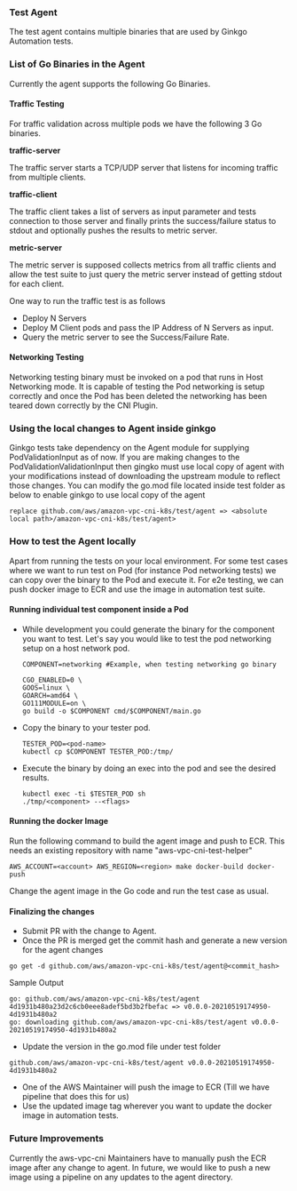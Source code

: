 ### Test Agent
The test agent contains multiple binaries that are used by Ginkgo Automation tests. 

### List of Go Binaries in the Agent

Currently the agent supports the following Go Binaries.

#### Traffic Testing

For traffic validation across multiple pods we have the following 3 Go binaries.

**traffic-server**

The traffic server starts a TCP/UDP server that listens for incoming traffic from multiple clients. 

**traffic-client**

The traffic client takes a list of servers as input parameter and tests connection to those server and finally prints the success/failure status to stdout and optionally pushes the results to metric server.

**metric-server**

The metric server is supposed collects metrics from all traffic clients and allow the test suite to just query the metric server instead of getting stdout for each client.

One way to run the traffic test is as follows
- Deploy N Servers 
- Deploy M Client pods and pass the IP Address of N Servers as input.
- Query the metric server to see the Success/Failure Rate.

#### Networking Testing
Networking testing binary must be invoked on a pod that runs in Host Networking mode. It is capable of testing the Pod networking is setup correctly and once the Pod has been deleted the networking has been teared down correctly by the CNI Plugin.

### Using the local changes to Agent inside ginkgo 
Ginkgo tests take dependency on the Agent module for supplying PodValidationInput as of now.
If you are making changes to the PodValidationValidationInput then gingko must use local copy of agent with your modifications instead of downloading the upstream module to reflect those changes.
You can modify the go.mod file located inside test folder as below to enable ginkgo to use local copy of the agent
```
replace github.com/aws/amazon-vpc-cni-k8s/test/agent => <absolute local path>/amazon-vpc-cni-k8s/test/agent>
```

### How to test the Agent locally
Apart from running the tests on your local environment. For some test cases where we want to run test on Pod (for instance Pod networking tests) we can copy over the binary to the Pod and execute it. For e2e testing, we can push docker image to ECR and use the image in automation test suite.

#### Running individual test component inside a Pod
- While development you could generate the binary for the component you want to test. Let's say you would like to test the pod networking setup on a host network pod.
  ```
  COMPONENT=networking #Example, when testing networking go binary
    
  CGO_ENABLED=0 \
  GOOS=linux \
  GOARCH=amd64 \
  GO111MODULE=on \
  go build -o $COMPONENT cmd/$COMPONENT/main.go
  ```
- Copy the binary to your tester pod.
  ```
  TESTER_POD=<pod-name>
  kubectl cp $COMPONENT TESTER_POD:/tmp/
  ```
- Execute the binary by doing an exec into the pod and see the desired results.
  ```
  kubectl exec -ti $TESTER_POD sh
  ./tmp/<component> --<flags>
  ```

#### Running the docker Image

Run the following command to build the agent image and push to ECR. This needs an existing repository with name "aws-vpc-cni-test-helper"
```
AWS_ACCOUNT=<account> AWS_REGION=<region> make docker-build docker-push
``` 
Change the agent image in the Go code and run the test case as usual.

#### Finalizing the changes
- Submit PR with the change to Agent.
- Once the PR is merged get the commit hash and generate a new version for the agent changes 
```
go get -d github.com/aws/amazon-vpc-cni-k8s/test/agent@<commit_hash>
```
Sample Output
```
go: github.com/aws/amazon-vpc-cni-k8s/test/agent 4d1931b480a23d2c6cb0eee8adef5bd3b2fbefac => v0.0.0-20210519174950-4d1931b480a2
go: downloading github.com/aws/amazon-vpc-cni-k8s/test/agent v0.0.0-20210519174950-4d1931b480a2
```
- Update the version in the go.mod file under test folder
```
github.com/aws/amazon-vpc-cni-k8s/test/agent v0.0.0-20210519174950-4d1931b480a2
```
- One of the AWS Maintainer will push the image to ECR (Till we have pipeline that does this for us)
- Use the updated image tag wherever you want to update the docker image in automation tests.

### Future Improvements
Currently the aws-vpc-cni Maintainers have to manually push the ECR image after any change to agent. In future, we would like to push a new image using a pipeline on any updates to the agent directory.
